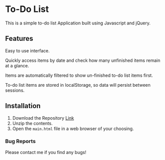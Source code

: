 # To-Do List

This is a simple to-do list Application built using Javascript and jQuery.

## Features
Easy to use interface.

Quickly access items by date and check how many unfinished items remain at a glance.

Items are automatically filtered to show un-finished to-do list items first.

To-do list items are stored in localStorage, so data will persist between sessions.

## Installation

1. Download the Repository [Link](https://github.com/husteadrobert/TodoList/archive/master.zip)
2. Unzip the contents.
3. Open the `main.html` file in a web browser of your choosing.

### Bug Reports
Please contact me if you find any bugs!
